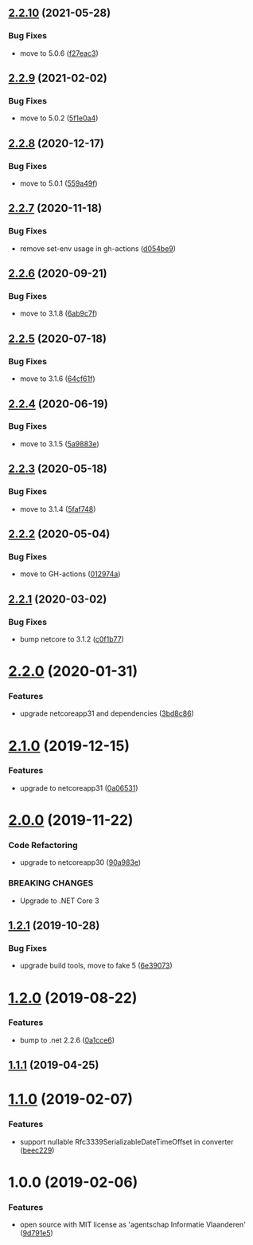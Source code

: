 ## [2.2.10](https://github.com/informatievlaanderen/rfc3339-datetimeoffset/compare/v2.2.9...v2.2.10) (2021-05-28)


### Bug Fixes

* move to 5.0.6 ([f27eac3](https://github.com/informatievlaanderen/rfc3339-datetimeoffset/commit/f27eac37ac3021c12ac0cf251165a05c6dc2f867))

## [2.2.9](https://github.com/informatievlaanderen/rfc3339-datetimeoffset/compare/v2.2.8...v2.2.9) (2021-02-02)


### Bug Fixes

* move to 5.0.2 ([5f1e0a4](https://github.com/informatievlaanderen/rfc3339-datetimeoffset/commit/5f1e0a44849f91ae922670754aca1f49ccf4cf0c))

## [2.2.8](https://github.com/informatievlaanderen/rfc3339-datetimeoffset/compare/v2.2.7...v2.2.8) (2020-12-17)


### Bug Fixes

* move to 5.0.1 ([559a49f](https://github.com/informatievlaanderen/rfc3339-datetimeoffset/commit/559a49f3290bd9e31daa8ce331520a71c49fb8eb))

## [2.2.7](https://github.com/informatievlaanderen/rfc3339-datetimeoffset/compare/v2.2.6...v2.2.7) (2020-11-18)


### Bug Fixes

* remove set-env usage in gh-actions ([d054be9](https://github.com/informatievlaanderen/rfc3339-datetimeoffset/commit/d054be9aca3bc2c5a803ad664c1cea3bb29cbbee))

## [2.2.6](https://github.com/informatievlaanderen/rfc3339-datetimeoffset/compare/v2.2.5...v2.2.6) (2020-09-21)


### Bug Fixes

* move to 3.1.8 ([6ab9c7f](https://github.com/informatievlaanderen/rfc3339-datetimeoffset/commit/6ab9c7fc67a68b53777068d811e3ed0340f9319f))

## [2.2.5](https://github.com/informatievlaanderen/rfc3339-datetimeoffset/compare/v2.2.4...v2.2.5) (2020-07-18)


### Bug Fixes

* move to 3.1.6 ([64cf61f](https://github.com/informatievlaanderen/rfc3339-datetimeoffset/commit/64cf61fec06b720963a630feae6c169fe2243a1e))

## [2.2.4](https://github.com/informatievlaanderen/rfc3339-datetimeoffset/compare/v2.2.3...v2.2.4) (2020-06-19)


### Bug Fixes

* move to 3.1.5 ([5a9883e](https://github.com/informatievlaanderen/rfc3339-datetimeoffset/commit/5a9883ea333fe45dba744b33c3d3070e52ad4049))

## [2.2.3](https://github.com/informatievlaanderen/rfc3339-datetimeoffset/compare/v2.2.2...v2.2.3) (2020-05-18)


### Bug Fixes

* move to 3.1.4 ([5faf748](https://github.com/informatievlaanderen/rfc3339-datetimeoffset/commit/5faf7486c266da7379d3b34348ca9841f4cd8e3d))

## [2.2.2](https://github.com/informatievlaanderen/rfc3339-datetimeoffset/compare/v2.2.1...v2.2.2) (2020-05-04)


### Bug Fixes

* move to GH-actions ([012974a](https://github.com/informatievlaanderen/rfc3339-datetimeoffset/commit/012974a71e9b4c7d31de15b48ecba3abafe5a3f3))

## [2.2.1](https://github.com/informatievlaanderen/rfc3339-datetimeoffset/compare/v2.2.0...v2.2.1) (2020-03-02)


### Bug Fixes

* bump netcore to 3.1.2 ([c0f1b77](https://github.com/informatievlaanderen/rfc3339-datetimeoffset/commit/c0f1b77379c3adba0c6a403de9e2a1113568b7f7))

# [2.2.0](https://github.com/informatievlaanderen/rfc3339-datetimeoffset/compare/v2.1.0...v2.2.0) (2020-01-31)


### Features

* upgrade netcoreapp31 and dependencies ([3bd8c86](https://github.com/informatievlaanderen/rfc3339-datetimeoffset/commit/3bd8c86b151b7858ce4daf1727253bea1a10324a))

# [2.1.0](https://github.com/informatievlaanderen/rfc3339-datetimeoffset/compare/v2.0.0...v2.1.0) (2019-12-15)


### Features

* upgrade to netcoreapp31 ([0a06531](https://github.com/informatievlaanderen/rfc3339-datetimeoffset/commit/0a0653131612894889644b5420ae84cb363818d0))

# [2.0.0](https://github.com/informatievlaanderen/rfc3339-datetimeoffset/compare/v1.2.1...v2.0.0) (2019-11-22)


### Code Refactoring

* upgrade to netcoreapp30 ([90a983e](https://github.com/informatievlaanderen/rfc3339-datetimeoffset/commit/90a983e))


### BREAKING CHANGES

* Upgrade to .NET Core 3

## [1.2.1](https://github.com/informatievlaanderen/rfc3339-datetimeoffset/compare/v1.2.0...v1.2.1) (2019-10-28)


### Bug Fixes

* upgrade build tools, move to fake 5 ([6e39073](https://github.com/informatievlaanderen/rfc3339-datetimeoffset/commit/6e39073))

# [1.2.0](https://github.com/informatievlaanderen/rfc3339-datetimeoffset/compare/v1.1.1...v1.2.0) (2019-08-22)


### Features

* bump to .net 2.2.6 ([0a1cce6](https://github.com/informatievlaanderen/rfc3339-datetimeoffset/commit/0a1cce6))

## [1.1.1](https://github.com/informatievlaanderen/rfc3339-datetimeoffset/compare/v1.1.0...v1.1.1) (2019-04-25)

# [1.1.0](https://github.com/informatievlaanderen/rfc3339-datetimeoffset/compare/v1.0.0...v1.1.0) (2019-02-07)


### Features

* support nullable Rfc3339SerializableDateTimeOffset in converter ([beec229](https://github.com/informatievlaanderen/rfc3339-datetimeoffset/commit/beec229))

# 1.0.0 (2019-02-06)


### Features

* open source with MIT license as 'agentschap Informatie Vlaanderen' ([9d791e5](https://github.com/informatievlaanderen/rfc3339-datetimeoffset/commit/9d791e5))
